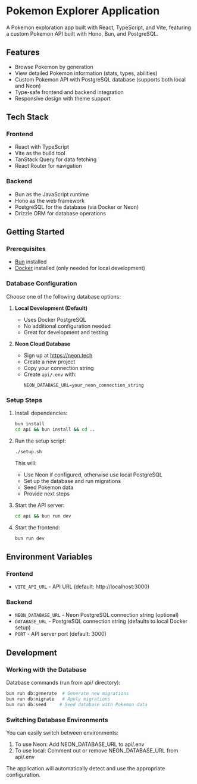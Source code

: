 # Pokemon Explorer Application

A Pokemon exploration app built with React, TypeScript, and Vite, featuring a custom Pokemon API built with Hono, Bun, and PostgreSQL.

## Features

- Browse Pokemon by generation
- View detailed Pokemon information (stats, types, abilities)
- Custom Pokemon API with PostgreSQL database (supports both local and Neon)
- Type-safe frontend and backend integration
- Responsive design with theme support

## Tech Stack

### Frontend
- React with TypeScript
- Vite as the build tool
- TanStack Query for data fetching
- React Router for navigation

### Backend
- Bun as the JavaScript runtime
- Hono as the web framework
- PostgreSQL for the database (via Docker or Neon)
- Drizzle ORM for database operations

## Getting Started

### Prerequisites

- [Bun](https://bun.sh/) installed
- [Docker](https://www.docker.com/) installed (only needed for local development)

### Database Configuration

Choose one of the following database options:

1. **Local Development (Default)**
   - Uses Docker PostgreSQL
   - No additional configuration needed
   - Great for development and testing

2. **Neon Cloud Database**
   - Sign up at https://neon.tech
   - Create a new project
   - Copy your connection string
   - Create `api/.env` with:
     ```
     NEON_DATABASE_URL=your_neon_connection_string
     ```

### Setup Steps

1. Install dependencies:
   ```bash
   bun install
   cd api && bun install && cd ..
   ```

2. Run the setup script:
   ```bash
   ./setup.sh
   ```
   This will:
   - Use Neon if configured, otherwise use local PostgreSQL
   - Set up the database and run migrations
   - Seed Pokemon data
   - Provide next steps

3. Start the API server:
   ```bash
   cd api && bun run dev
   ```

4. Start the frontend:
   ```bash
   bun run dev
   ```

## Environment Variables

### Frontend
- `VITE_API_URL` - API URL (default: http://localhost:3000)

### Backend
- `NEON_DATABASE_URL` - Neon PostgreSQL connection string (optional)
- `DATABASE_URL` - PostgreSQL connection string (defaults to local Docker setup)
- `PORT` - API server port (default: 3000)

## Development

### Working with the Database

Database commands (run from api/ directory):
```bash
bun run db:generate  # Generate new migrations
bun run db:migrate   # Apply migrations
bun run db:seed     # Seed database with Pokemon data
```

### Switching Database Environments

You can easily switch between environments:

1. To use Neon: Add NEON_DATABASE_URL to api/.env
2. To use local: Comment out or remove NEON_DATABASE_URL from api/.env

The application will automatically detect and use the appropriate configuration.